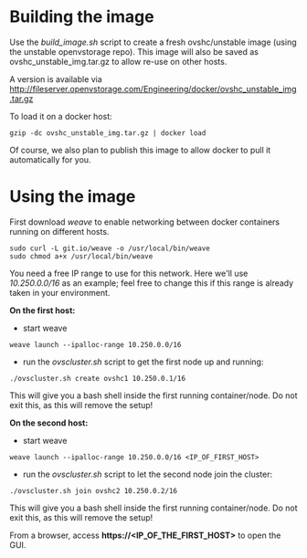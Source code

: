 # Building the image

Use the _build_image.sh_ script to create a fresh ovshc/unstable image (using the unstable openvstorage repo). This image
will also be saved as ovshc_unstable_img.tar.gz to allow re-use on other hosts.

A version is available via http://fileserver.openvstorage.com/Engineering/docker/ovshc_unstable_img.tar.gz

To load it on a docker host:
```
gzip -dc ovshc_unstable_img.tar.gz | docker load
```

Of course, we also plan to publish this image to allow docker to pull it automatically for you.

# Using the image

First download _weave_ to enable networking between docker containers running on different hosts.
```
sudo curl -L git.io/weave -o /usr/local/bin/weave
sudo chmod a+x /usr/local/bin/weave
```

You need a free IP range to use for this network. Here we'll use _10.250.0.0/16_ as an example; feel free to change this
if this range is already taken in your environment.

**On the first host:**
* start weave
```
weave launch --ipalloc-range 10.250.0.0/16
```
* run the _ovscluster.sh_ script to get the first node up and running:
```
./ovscluster.sh create ovshc1 10.250.0.1/16
```
This will give you a bash shell inside the first running container/node. Do not exit this, as this will remove the setup!

**On the second host:**
* start weave
```
weave launch --ipalloc-range 10.250.0.0/16 <IP_OF_FIRST_HOST>
```
* run the _ovscluster.sh_ script to let the second node join the cluster:
```
./ovscluster.sh join ovshc2 10.250.0.2/16
```
This will give you a bash shell inside the first running container/node. Do not exit this, as this will remove the setup!

From a browser, access **https://<IP_OF_THE_FIRST_HOST>** to open the GUI. 
